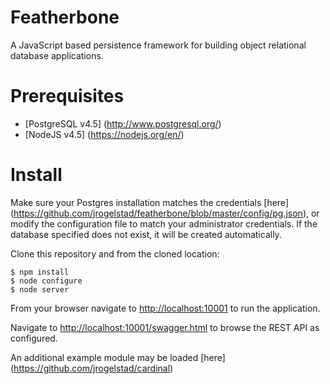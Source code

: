 Featherbone
===========
A JavaScript based persistence framework for building object relational database applications.

# Prerequisites
* [PostgreSQL v4.5] (http://www.postgresql.org/)
* [NodeJS v4.5] (https://nodejs.org/en/)
  
# Install

Make sure your Postgres installation matches the credentials [here] (https://github.com/jrogelstad/featherbone/blob/master/config/pg.json), or modify the configuration file to match your administrator credentials. If the database specified does not exist, it will be created automatically.

Clone this repository and from the cloned location:

```text
$ npm install
$ node configure
$ node server
```

From your browser navigate to <http://localhost:10001> to run the application.

Navigate to <http://localhost:10001/swagger.html> to browse the REST API as configured.

An additional example module may be loaded [here] (https://github.com/jrogelstad/cardinal)
